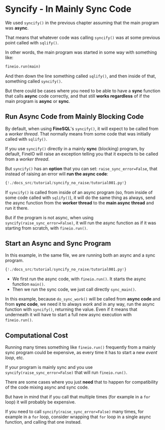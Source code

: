 # Syncify - In Mainly Sync Code

We used `syncify()` in the previous chapter assuming that the main program was **async**.

That means that whatever code was calling `syncify()` was at some previous point called with `sqlify()`.

In other words, the main program was started in some way with something like:

```Python
fineio.run(main)
```

And then down the line something called `sqlify()`, and then inside of that, something called `syncify()`.

But there could be cases where you need to be able to have a **sync** function that calls **async** code correctly, and that still **works regardless** of if the main program is **async** or **sync**.

## Run Async Code from Mainly Blocking Code

By default, when using **FineSQL**'s `syncify()`, it will expect to be called from a *worker thread*. That normally means from some code that was initially called with `sqlify()`.

If you use `syncify()` directly in a mainly **sync** (blocking) program, by default, FineIO will raise an exception telling you that it expects to be called from a *worker thread*.

But `syncify()` has an **option** that you can set: `raise_sync_error=False`, that instead of raising an error will **run the async code**:

```Python hl_lines="14"
{!./docs_src/tutorial/syncify_no_raise/tutorial001.py!}
```

If `syncify()` is called from inside of an async program (so, from inside of some code called with `sqlify()`), it will do the same thing as always, send the async function from the **worker thread** to the **main async thread** and run it there.

But if the program is not async, when using `syncify(raise_sync_error=False)`, it will run the async function as if it was starting from scratch, with `fineio.run()`.

## Start an Async and Sync Program

In this example, in the same file, we are running both an async and a sync program.

```Python hl_lines="28-29"
{!./docs_src/tutorial/syncify_no_raise/tutorial001.py!}
```

* We first run the async code, with `fineio.run()`. It starts the async function `main()`.
* Then we run the sync code, we just call directly `sync_main()`.

In this example, because `do_sync_work()` will be called from **async code** and from **sync code**, we need it to always *work* and in any way, run the async function with `syncify()`, returning the value. Even if it means that underneath it will have to start a full new async execution with `fineio.run()`.

## Computational Cost

Running many times something like `fineio.run()` frequently from a mainly sync program could be expensive, as every time it has to start a new *event loop*, etc.

If your program is mainly sync and you use `syncify(raise_sync_error=False)` that will run `fineio.run()`.

There are some cases where you just **need** that to happen for compatibility of the code mixing async and sync code.

But have in mind that if you call that multiple times (for example in a `for` loop) it will probably be expensive.

If you need to call `syncify(raise_sync_error=False)` many times, for example in a `for` loop, consider wrapping that `for` loop in a single async function, and calling that one instead.
